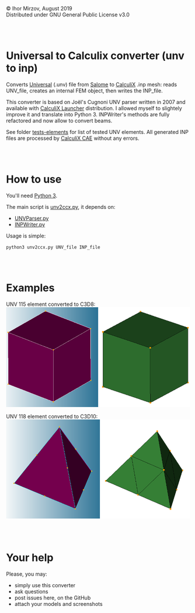 © Ihor Mirzov, August 2019  
Distributed under GNU General Public License v3.0

<br/><br/>



# Universal to Calculix converter (unv to inp)

Converts [Universal](http://sdrl.uc.edu/sdrl/referenceinfo/universalfileformats/file-format-storehouse/universal-file-datasets-summary) (.unv) file from [Salome](https://www.salome-platform.org/) to [CalculiX](http://dhondt.de/) .inp mesh: reads UNV_file,
creates an internal FEM object, then writes the INP_file.

This converter is based on Joël's Cugnoni UNV parser written in 2007 and available with [CalculiX Launcher](http://www.calculixforwin.com/) distribution. I allowed myself to slightely improve it and translate into Python 3. INPWriter's methods are fully refactored and now allow to convert beams.

See folder [tests-elements](./tests-elements) for list of tested UNV elements. All generated INP files are processed by [CalculiX CAE](https://github.com/imirzov/ccx_cae) without any errors.

<br/><br/>



# How to use

You'll need [Python 3](https://www.python.org/downloads/).

The main script is [unv2ccx.py](unv2ccx.py), it depends on:
- [UNVParser.py](UNVParser.py)
- [INPWriter.py](INPWriter.py)

Usage is simple:

    python3 unv2ccx.py UNV_file INP_file

<br/><br/>



# Examples

UNV 115 element converted to C3D8:
![UNV 115](./tests-elements/115.png "UNV 115")

UNV 118 element converted to C3D10:
![UNV 118](./tests-elements/118.png "UNV 118")

<br/><br/>



# Your help

Please, you may:

- simply use this converter
- ask questions
- post issues here, on the GitHub
- attach your models and screenshots
